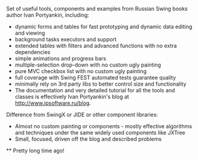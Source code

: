Set of useful tools, components and examples from Russian Swing books author Ivan Portyankin, including:

* dynamic forms and tables for fast prototyping and dynamic data editing and viewing
* background tasks executors and support
* extended tables with filters and advanced functions with no extra dependencies
* simple animations and progress bars
* multiple-selection drop-down with no custom ugly painting
* pure MVC checkbox list with no custom ugly painting
* full coverage with Swing FEST automated tests guarantee quality
* minimally rely on 3rd party libs to better control size and functionality
* The documentation and very detailed tutorial for all the tools and classes is effectively Ivan Portyankin's blog at http://www.ipsoftware.ru/blog.

Difference from SwingX or JIDE or other component libraries:

* Almost no custom painting or components - mostly effective algorithms and techniques under the same widely used components like JXTree
* Small, focused, driven off the blog and described problems

** Pretty long time ago!
